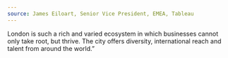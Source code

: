 ```yaml
---
source: James Eiloart, Senior Vice President, EMEA, Tableau
---
```

London is such a rich and varied ecosystem in which businesses cannot only take root, but thrive. The city offers diversity, international reach and talent from around the world.”
